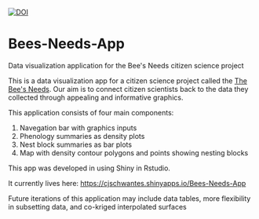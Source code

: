 [![DOI](https://zenodo.org/badge/44404426.svg)](https://zenodo.org/badge/latestdoi/44404426)


# Bees-Needs-App
Data visualization application for the Bee's Needs citizen science project

This is a data visualization app for a citizen science project called the [The Bee's Needs](http://beesneeds.colorado.edu/).
Our aim is to connect citizen scientists back to the data they collected through appealing and informative graphics. 

This application consists of four main components:

1. Navegation bar with graphics inputs
2. Phenology summaries as density plots
3. Nest block summaries as bar plots
4. Map with density contour polygons and points showing nesting blocks 

This app was developed in using Shiny in Rstudio. 

It currently lives here: https://cjschwantes.shinyapps.io/Bees-Needs-App

Future iterations of this application may include data tables, more flexibility in subsetting data, and co-kriged interpolated surfaces
